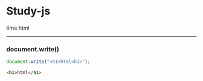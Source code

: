 # Study-js  

time.html

---  


### document.write()  

```js
document.write("<h1>html<h1>");
```

```html
<h1>html</h1>
```